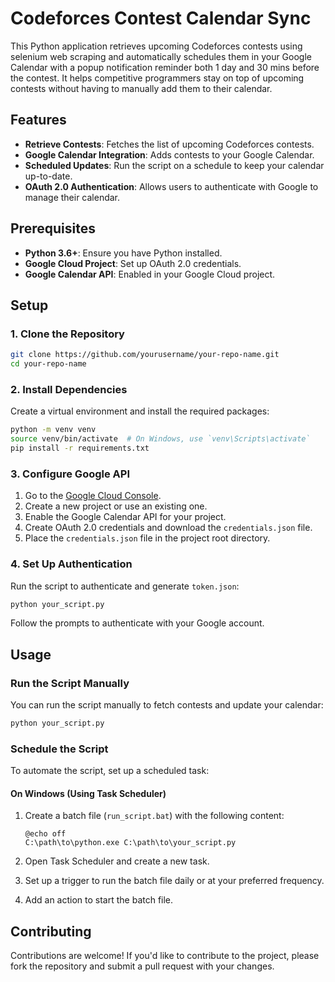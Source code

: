 # Codeforces Contest Calendar Sync

This Python application retrieves upcoming Codeforces contests using selenium web scraping and automatically schedules them in your Google Calendar with a popup notification reminder both 1 day and 30 mins before the contest. It helps competitive programmers stay on top of upcoming contests without having to manually add them to their calendar.

## Features

- **Retrieve Contests**: Fetches the list of upcoming Codeforces contests.
- **Google Calendar Integration**: Adds contests to your Google Calendar.
- **Scheduled Updates**: Run the script on a schedule to keep your calendar up-to-date.
- **OAuth 2.0 Authentication**: Allows users to authenticate with Google to manage their calendar.

## Prerequisites

- **Python 3.6+**: Ensure you have Python installed.
- **Google Cloud Project**: Set up OAuth 2.0 credentials.
- **Google Calendar API**: Enabled in your Google Cloud project.

## Setup

### 1. Clone the Repository

```bash
git clone https://github.com/yourusername/your-repo-name.git
cd your-repo-name
```

### 2. Install Dependencies

Create a virtual environment and install the required packages:

```bash
python -m venv venv
source venv/bin/activate  # On Windows, use `venv\Scripts\activate`
pip install -r requirements.txt
```

### 3. Configure Google API

1. Go to the [Google Cloud Console](https://console.cloud.google.com/).
2. Create a new project or use an existing one.
3. Enable the Google Calendar API for your project.
4. Create OAuth 2.0 credentials and download the `credentials.json` file.
5. Place the `credentials.json` file in the project root directory.

### 4. Set Up Authentication

Run the script to authenticate and generate `token.json`:

```bash
python your_script.py
```

Follow the prompts to authenticate with your Google account.

## Usage

### Run the Script Manually

You can run the script manually to fetch contests and update your calendar:

```bash
python your_script.py
```

### Schedule the Script

To automate the script, set up a scheduled task:

#### On Windows (Using Task Scheduler)

1. Create a batch file (`run_script.bat`) with the following content:

    ```batch
    @echo off
    C:\path\to\python.exe C:\path\to\your_script.py
    ```

2. Open Task Scheduler and create a new task.
3. Set up a trigger to run the batch file daily or at your preferred frequency.
4. Add an action to start the batch file.

## Contributing

Contributions are welcome! If you'd like to contribute to the project, please fork the repository and submit a pull request with your changes.
